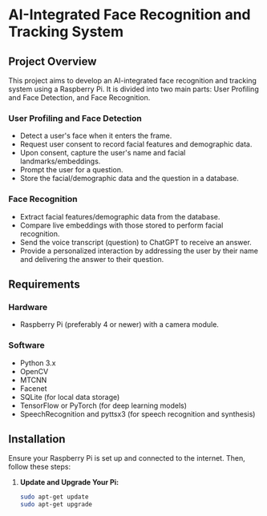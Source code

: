 # AI-Integrated Face Recognition and Tracking System

## Project Overview

This project aims to develop an AI-integrated face recognition and tracking system using a Raspberry Pi. It is divided into two main parts: User Profiling and Face Detection, and Face Recognition.

### User Profiling and Face Detection

- Detect a user's face when it enters the frame.
- Request user consent to record facial features and demographic data.
- Upon consent, capture the user's name and facial landmarks/embeddings.
- Prompt the user for a question.
- Store the facial/demographic data and the question in a database.

### Face Recognition

- Extract facial features/demographic data from the database.
- Compare live embeddings with those stored to perform facial recognition.
- Send the voice transcript (question) to ChatGPT to receive an answer.
- Provide a personalized interaction by addressing the user by their name and delivering the answer to their question.

## Requirements

### Hardware

- Raspberry Pi (preferably 4 or newer) with a camera module.

### Software

- Python 3.x
- OpenCV
- MTCNN
- Facenet
- SQLite (for local data storage)
- TensorFlow or PyTorch (for deep learning models)
- SpeechRecognition and pyttsx3 (for speech recognition and synthesis)

## Installation

Ensure your Raspberry Pi is set up and connected to the internet. Then, follow these steps:

1. **Update and Upgrade Your Pi:**

   ```bash
   sudo apt-get update
   sudo apt-get upgrade
